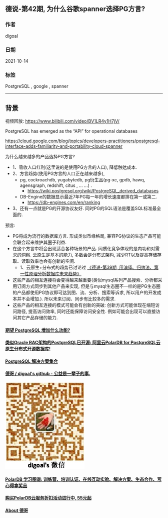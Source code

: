 ## 德说-第42期, 为什么谷歌spanner选择PG方言?         
            
### 作者            
digoal            
            
### 日期            
2021-10-14             
            
### 标签            
PostgreSQL , google , spanner     
            
----            
            
## 背景     
视频回放: https://www.bilibili.com/video/BV1LR4y1H7jV/    
    
PostgreSQL has emerged as the “API” for operational databases  
  
https://cloud.google.com/blog/topics/developers-practitioners/postgresql-interface-adds-familiarity-and-portability-cloud-spanner  
  
为什么越来越多的产品选择PG方言?   
- 1、吸收人口红利(这里说的是使用PG方言的人口), 降低触达成本.    
- 2、方言趋势(使用PG方言的人口正在越来越多),   
    - pg, cockroachdb, yugabytedb, pg衍生品(pg-xc, gpdb, hawq, agensgraph, redshift, citus , ... ...) .   
        - https://wiki.postgresql.org/wiki/PostgreSQL_derived_databases  
    - DB-Engine的数据显示最近7年PG每一年的增长速度都排在第一或第二.   
        - https://db-engines.com/en/ranking   
- 3、还有一点就是PG的开源协议友好. 同时PG的SQL语法是覆盖SQL标准最全面的.   
  
预言:   
- PG将成为流行的数据库方言. 形成类似币缘格局, 兼容PG协议的生态产品可能会联合起来维护其圈子利益.     
- 在这个方言中将会出现适合各种场景的产品. 同质化竞争体现的是内功和对需求的洞察. 云原生是基本的能力, 多数会是分布式架构, 减少RT以及提高存储存取、读取效率也会有创新的空间.   
    - 1、云原生+分布式的趋势已讨论过 [《德说-第39期, 用演绎、归纳法、第一性原理分析数据库未来趋势》](../202110/20211012_01.md)    
- 这些产品的相互连接将会变得越来越重要(类似mysql系列产品搜索、分析都采用订阅方式同步到其他产品来实现, 但是与mysql生态圈不一样的是PG生态圈的产品都使用PG协议即可达到图、流、分析、搜索等诉求, 所以用户的开发成本并不会增加.). 所以未来订阅、同步有比较多的需求.   
- 这些产品的相互连接的模式可能会有创新的突破: 创新方式可能体现在缩短访问路径, 提高访问效率, 同时还能保障访问安全性.  例如可能会出现可以直接访问其它产品存储的能力.    
  
  
    
  
#### [期望 PostgreSQL 增加什么功能?](https://github.com/digoal/blog/issues/76 "269ac3d1c492e938c0191101c7238216")
  
  
#### [类似Oracle RAC架构的PostgreSQL已开源: 阿里云PolarDB for PostgreSQL云原生分布式开源数据库!](https://github.com/ApsaraDB/PolarDB-for-PostgreSQL "57258f76c37864c6e6d23383d05714ea")
  
  
#### [PostgreSQL 解决方案集合](https://yq.aliyun.com/topic/118 "40cff096e9ed7122c512b35d8561d9c8")
  
  
#### [德哥 / digoal's github - 公益是一辈子的事.](https://github.com/digoal/blog/blob/master/README.md "22709685feb7cab07d30f30387f0a9ae")
  
  
![digoal's wechat](../pic/digoal_weixin.jpg "f7ad92eeba24523fd47a6e1a0e691b59")
  
  
#### [PolarDB 学习图谱: 训练营、培训认证、在线互动实验、解决方案、生态合作、写心得拿奖品](https://www.aliyun.com/database/openpolardb/activity "8642f60e04ed0c814bf9cb9677976bd4")
  
  
#### [购买PolarDB云服务折扣活动进行中, 55元起](https://www.aliyun.com/activity/new/polardb-yunparter?userCode=bsb3t4al "e0495c413bedacabb75ff1e880be465a")
  
  
#### [About 德哥](https://github.com/digoal/blog/blob/master/me/readme.md "a37735981e7704886ffd590565582dd0")
  
